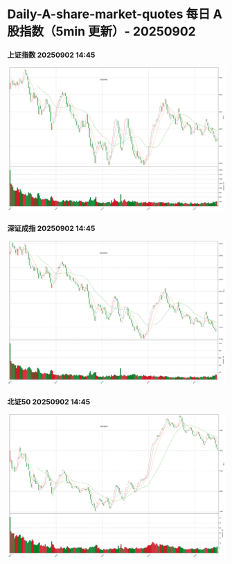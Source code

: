 
# Daily-A-share-market-quotes 每日 A 股指数（5min 更新）- 20250902

### 上证指数 20250902 14:45
![](./fig/2025/9/20250902-sh000001.png)

### 深证成指 20250902 14:45
![](./fig/2025/9/20250902-sz399001.png)

### 北证50 20250902 14:45
![](./fig/2025/9/20250902-bj899050.png)
